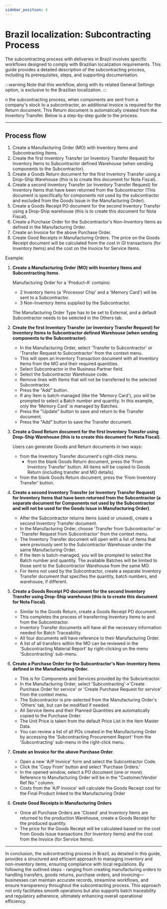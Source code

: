 ```yaml
---
sidebar_position: 4
---
```


# Brazil localization: Subcontracting Process

The subcontracting process with deliveries in Brazil involves specific workflows designed to comply with Brazilian localization requirements. This guide provides a detailed description of the subcontracting process, including its prerequisites, steps, and supporting documentation.

:::warning
    Note that this workflow, along with its related General Settings option, is exclusive to the Brazilian localization.
:::

n the subcontracting process, when components are sent from a company's stock to a subcontractor, an additional invoice is required for the Return document. This Return document is automatically created from the Inventory Transfer. Below is a step-by-step guide to the process.

---

## Process flow

1. Create a Manufacturing Order (MO) with Inventory Items and Subcontracting Items.
2. Create the first Inventory Transfer (or Inventory Transfer Request) for Inventory Items to Subcontractor defined Warehouse (when sending components to the Subcontractor).
3. Create a Goods Return document for the first Inventory Transfer using a Drop-Ship Warehouse (this is to create this document for Nota Fiscal).
4. Create a second Inventory Transfer (or Inventory Transfer Request) for Inventory Items that have been returned from the Subcontractor (This document is specifically for components not used by the subcontractor and excluded from the Goods Issue in the Manufacturing Order).
5. Create a Goods Receipt PO document for the second Inventory Transfer using a Drop-Ship warehouse (this is to create this document for Nota Fiscal).
6. Create a Purchase Order for the Subcontractor's Non-Inventory Items as defined in the Manufacturing Order.
7. Create an Invoice for the above Purchase Order.
8. Create Good Receipts in Manufacturing Orders. The price on the Goods Receipt document will be calculated from the cost in GI transactions (for Inventory Items) and the cost on the Invoice for Service Items.

Example:

1. **Create a Manufacturing Order (MO) with Inventory Items and Subcontracting Items**.

    Manufacturing Order for a 'Product-A' contains:

    - 2 Inventory Items (a 'Processor Chip' and a 'Memory Card') will be sent to a Subcontractor.
    - 3 Non-Inventory Items supplied by the Subcontractor.

    The Manufacturing Order Type has to be set to External, and a default Subcontractor needs to be selected in the Others tab.
2. **Create the first Inventory Transfer (or Inventory Transfer Request) for Inventory Items to Subcontractor defined Warehouse (when sending components to the Subcontractor)**.
    - In the Manufacturing Order, select 'Transfer to Subcontractor' or 'Transfer Request to Subcontractor' from the context menu.
    - This will open an Inventory Transaction document with all Inventory Items from the MO and their required quantities.
    - Select Subcontractor in the Business Partner field.
    - Select the Subcontractor Warehouse code.
    - Remove lines with Items that will not be transferred to the selected Subcontractor.
    - Press the "Add" button.
    - If any Item is batch-managed (like the 'Memory Card'), you will be prompted to select a Batch number and quantity. In this example, only the 'Memory Card' is managed by Batches.
    - Press the "Update" button to save and return to the Transfer document.
    - Press the "Add" button to save the Transfer document.
3. **Create a Good Return document for the first Inventory Transfer using Drop-Ship Warehouse (this is to create this document for Nota Fiscal)**.

    Users can generate Goods and Return documents in two ways:

    - from the Inventory Transfer document's right-click menu.
        - from the blank Goods Return document, press the 'From Inventory Transfer' button. All items will be copied to Goods Return (including transfer and MO details).
    - from the blank Goods Return document, press the 'From Inventory Transfer' button.
4. **Create a second Inventory Transfer (or Inventory Transfer Request) for Inventory Items that have been returned from the Subcontractor (a separate document for Components not used by the Subcontractor and will not be used for the Goods Issue in Manufacturing Order)**.
    - After the Subcontractor returns items (used or unused), create a second Inventory Transfer document.
    - In the Manufacturing Order, choose 'Transfer from Subcontractor' or 'Transfer Request from Subcontractor' from the context menu.
    - The Inventory Transfer document will open with a list of items that were previously sent to the Subcontractor Warehouse under the same Manufacturing Order.
    - If the item is batch-managed, you will be prompted to select the Batch number and quantity. The available Batches will be limited to those sent to the Subcontractor Warehouse from the same MO.
    - For items not used by the Subcontractor, create a separate Inventory Transfer document that specifies the quantity, batch numbers, and warehouse, if different.
5. **Create a Goods Receipt PO document for the second Inventory Transfer using Drop-Ship warehouse (this is to create this document for Nota Fiscal)**.
    - Similar to the Goods Return, create a Goods Receipt PO document.
    - This completes the process of transferring Inventory Items to and from the Subcontractor.
    - Inventory Transfer documents will have all the necessary information needed for Batch Traceability.
    - All four documents will have reference to their Manufacturing Order.
    - A list of all transfers within the MO can be reviewed in the 'Subcontracting Material Report' by right-clicking on the menu 'Subcontracting' sub-menu.
6. **Create a Purchase Order for the Subcontractor's Non-Inventory Items defined in the Manufacturing Order.**
    - This is for Components and Services provided by the Subcontractor.
    - In the Manufacturing Order, select 'Subcontracting'→'Create Purchase Order for service' or 'Create Purchase Request for service' from the context menu.
    - The Subcontractor is pre-selected from the Manufacturing Order's 'Others' tab, but can be modified if needed.
    - All Service Items and their Planned Quantities are automatically copied to the Purchase Order.
    - The Unit Price is taken from the default Price List in the Item Master Data.
    - You can review a list of all POs created in the Manufacturing Order by accessing the 'Subcontracting Procurement Report' from the 'Subcontracting' sub-menu in the right-click menu.
7. **Create an Invoice for the above Purchase Order**.
    - Open a new 'A/P Invoice' form and select the Subcontractor Code.
    - Click the 'Copy From' button and select 'Purchase Orders.'
    - In the opened window, select a PO document (one or more). Reference to Manufacturing Order will be in the "Customer/Vendor Ref No." column.
    - Costs from the 'A/P Invoice' will calculate the Goods Receipt cost for the Final Product linked to the Manufacturing Order

8. **Create Good Receipts in Manufacturing Orders**
    - Once all Purchase Orders are 'Closed' and Inventory Items are returned to the production Warehouse, create a Goods Receipt for the produced quantity.
    - The price for the Goods Receipt will be calculated based on the cost from Goods Issue transactions (for Inventory Items) and the cost from the Invoice (for Service Items).

---
In conclusion, the subcontracting process in Brazil, as detailed in this guide, provides a structured and efficient approach to managing inventory and non-inventory items, ensuring compliance with local regulations. By following the outlined steps - ranging from creating manufacturing orders to handling transfers, goods returns, purchase orders, and invoicing—businesses can maintain accurate records, streamline workflows, and ensure transparency throughout the subcontracting process. This approach not only facilitates smooth operations but also supports batch traceability and regulatory adherence, ultimately enhancing overall operational efficiency.
